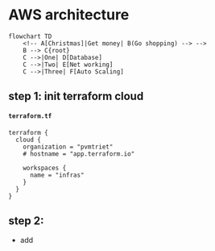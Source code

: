 # AWS architecture 
```mermaid
flowchart TD
    <!-- A[Christmas]|Get money| B(Go shopping) --> -->
    B --> C{root}
    C -->|One| D[Database]
    C -->|Two| E[Net working]
    C -->|Three| F[Auto Scaling]
```
## step 1: init terraform cloud
#### **`terraform.tf`**
```
terraform {
  cloud {
    organization = "pvmtriet"
    # hostname = "app.terraform.io"

    workspaces {
      name = "infras"
    }
  }
}
```
## step 2: 
- add 



